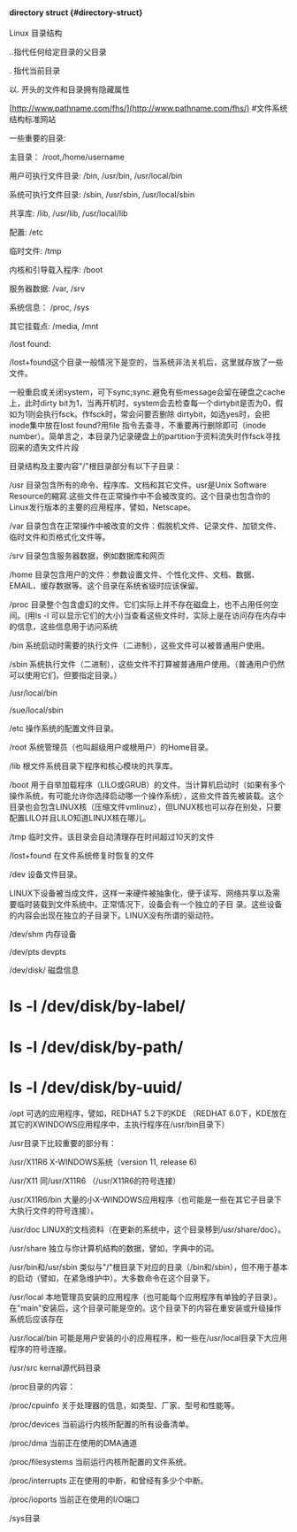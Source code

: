 #### directory struct {#directory-struct}

Linux 目录结构

..指代任何给定目录的父目录

. 指代当前目录

以. 开头的文件和目录拥有隐藏属性

[http://www.pathname.com/fhs/](http://www.pathname.com/fhs/)  #文件系统结构标准网站

一些重要的目录:

主目录： /root,/home/username

用户可执行文件目录: /bin, /usr/bin, /usr/local/bin

系统可执行文件目录: /sbin, /usr/sbin, /usr/local/sbin

共享库: /lib, /usr/lib, /usr/local/lib

配置: /etc

临时文件: /tmp

内核和引导载入程序: /boot

服务器数据: /var, /srv

系统信息： /proc, /sys

其它挂载点: /media, /mnt

/lost found:

/lost+found这个目录一般情况下是空的，当系统非法关机后，这里就存放了一些文件。

一般重启或关闭system，可下sync;sync.避免有些message会留在硬盘之cache上，此时dirty bit为1，当再开机时，system会去检查每一个dirtybit是否为0，假如为1则会执行fsck。作fsck时，常会问要否删除 dirtybit，如选yes时，会把inode集中放在lost found?用file 指令去查寻，不重要再行删除即可（inode number）。简单言之，本目录乃记录硬盘上的partition于资料流失时作fsck寻找回来的遗失文件片段

目录结构及主要内容&quot;/&quot;根目录部分有以下子目录：

/usr 目录包含所有的命令、程序库、文档和其它文件。usr是Unix Software Resource的縮寫.这些文件在正常操作中不会被改变的。这个目录也包含你的Linux发行版本的主要的应用程序，譬如，Netscape。

/var 目录包含在正常操作中被改变的文件：假脱机文件、记录文件、加锁文件、临时文件和页格式化文件等。

/srv 目录包含服务器数据，例如数据库和网页

/home 目录包含用户的文件：参数设置文件、个性化文件、文档、数据、EMAIL、缓存数据等。这个目录在系统省级时应该保留。

/proc 目录整个包含虚幻的文件。它们实际上并不存在磁盘上，也不占用任何空间。(用ls -l 可以显示它们的大小)当查看这些文件时，实际上是在访问存在内存中的信息，这些信息用于访问系统

/bin 系统启动时需要的执行文件（二进制），这些文件可以被普通用户使用。

/sbin 系统执行文件（二进制），这些文件不打算被普通用户使用。（普通用户仍然可以使用它们，但要指定目录。）

/usr/local/bin

/sue/local/sbin

/etc 操作系统的配置文件目录。

/root 系统管理员（也叫超级用户或根用户）的Home目录。

/lib 根文件系统目录下程序和核心模块的共享库。

/boot 用于自举加载程序（LILO或GRUB）的文件。当计算机启动时（如果有多个操作系统，有可能允许你选择启动哪一个操作系统），这些文件首先被装载。这个目录也会包含LINUX核（压缩文件vmlinuz），但LINUX核也可以存在别处，只要配置LILO并且LILO知道LINUX核在哪儿。

/tmp 临时文件。该目录会自动清理存在时间超过10天的文件

/lost+found 在文件系统修复时恢复的文件

/dev 设备文件目录。

LINUX下设备被当成文件，这样一来硬件被抽象化，便于读写、网络共享以及需要临时装载到文件系统中。正常情况下，设备会有一个独立的子目 录。这些设备的内容会出现在独立的子目录下。LINUX没有所谓的驱动符。

/dev/shm  内存设备

/dev/pts    devpts

/dev/disk/  磁盘信息

# ls -l  /dev/disk/by-label/

# ls -l  /dev/disk/by-path/

# ls -l  /dev/disk/by-uuid/

/opt 可选的应用程序，譬如，REDHAT 5.2下的KDE （REDHAT 6.0下，KDE放在其它的XWINDOWS应用程序中，主执行程序在/usr/bin目录下）

/usr目录下比较重要的部分有：

/usr/X11R6 X-WINDOWS系统（version 11, release 6)

/usr/X11 同/usr/X11R6 （/usr/X11R6的符号连接）

/usr/X11R6/bin 大量的小X-WINDOWS应用程序（也可能是一些在其它子目录下大执行文件的符号连接）。

/usr/doc LINUX的文档资料（在更新的系统中，这个目录移到/usr/share/doc）。

/usr/share 独立与你计算机结构的数据，譬如，字典中的词。

/usr/bin和/usr/sbin 类似与&quot;/&quot;根目录下对应的目录（/bin和/sbin），但不用于基本的启动（譬如，在紧急维护中）。大多数命令在这个目录下。

/usr/local 本地管理员安装的应用程序（也可能每个应用程序有单独的子目录）。在&quot;main&quot;安装后，这个目录可能是空的。这个目录下的内容在重安装或升级操作系统后应该存在

/usr/local/bin 可能是用户安装的小的应用程序，和一些在/usr/local目录下大应用程序的符号连接。

/usr/src kernal源代码目录

/proc目录的内容：

/proc/cpuinfo 关于处理器的信息，如类型、厂家、型号和性能等。

/proc/devices 当前运行内核所配置的所有设备清单。

/proc/dma 当前正在使用的DMA通道

/proc/filesystems 当前运行内核所配置的文件系统。

/proc/interrupts 正在使用的中断，和曾经有多少个中断。

/proc/ioports 当前正在使用的I/O端口

/sys目录